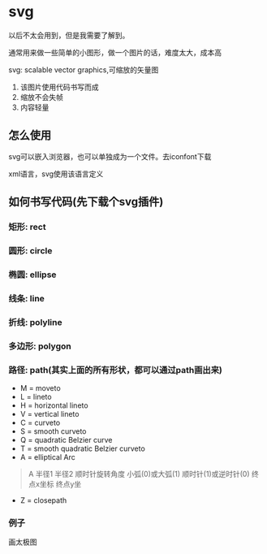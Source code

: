 # svg

以后不太会用到，但是我需要了解到。

通常用来做一些简单的小图形，做一个图片的话，难度太大，成本高

svg: scalable vector graphics,可缩放的矢量图

1. 该图片使用代码书写而成
2. 缩放不会失帧
3. 内容轻量

## 怎么使用

svg可以嵌入浏览器，也可以单独成为一个文件。去iconfont下载

xml语言，svg使用该语言定义

## 如何书写代码(先下载个svg插件)

### 矩形: rect

### 圆形: circle

### 椭圆: ellipse

### 线条: line

### 折线: polyline

### 多边形: polygon

### 路径: path(其实上面的所有形状，都可以通过path画出来)

- M = moveto
- L = lineto
- H = horizontal lineto
- V = vertical lineto
- C = curveto
- S = smooth curveto
- Q = quadratic Belzier curve
- T = smooth quadratic Belzier curveto
- A = elliptical Arc
> A
    半径1 
    半径2 
    顺时针旋转角度 
    小弧(0)或大弧(1) 
    顺时针(1)或逆时针(0) 
    终点x坐标 
    终点y坐

- Z = closepath

### 例子

画太极图
